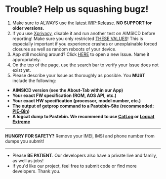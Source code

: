 # Trouble? Help us squashing bugz!

1. Make sure to ALWAYS use the [latest WIP-Release](https://github.com/SecUpwN/Android-IMSI-Catcher-Detector/releases). **NO SUPPORT for older versions.**
2. If you use [Xprivacy](https://github.com/M66B/XPrivacy), disable it and run another test on AIMSICD before reporting! Make sure you only restricted [THESE VALUES](https://github.com/SecUpwN/Android-IMSI-Catcher-Detector/wiki/XPrivacy-and-AIMSICD)! This is especially important if you experience crashes or unexplainable forced closures as well as random reboots of your device.
3. App still mocking around? Click [HERE](https://github.com/SecUpwN/Android-IMSI-Catcher-Detector/issues) to open a new Issue. Name it appropriately.
4. On the top of the page, use the search bar to verify your Issue does not exist yet.
5. Please describe your Issue as thoroughly as possible. You **MUST** include the following:

- **AIMSICD version (see the About-Tab within our App)**
- **Your exact FW specification (ROM, AOS API, etc.)**
- **Your exact HW specification (processor, model number, etc.)**
- **The output of getprop command to a Pastebin-Site (recommended: [PIE-Bin](https://defuse.ca/pastebin.htm))**
- **A logcat dump to Pastebin. We recommend to use [CatLog](https://play.google.com/store/apps/details?id=com.nolanlawson.logcat) or [Logcat Extreme](https://play.google.com/store/apps/details?id=scd.lcex)**

---

**HUNGRY FOR SAFETY?** Remove your IMEI, IMSI and phone number from dumps you submit!

---

* Please **BE PATIENT**. Our developers also have a private live and family, as well as jobs!
* If you'd like our project, feel free to submit code or find more developers. Thank you.